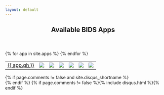 ```yaml
---
layout: default
---
```

<article class="post-container post-container--single">
  <header class="post-header">
    <h1 class="post-title">Available BIDS Apps</h1>
  </header>

  <table>
  {% for app in site.apps %}
    <tr>
      <td><a href="http://github.com/{{ app.gh }}">{{ app.gh }}</a></td>
      <td><img src="https://images.microbadger.com/badges/version/{{ app.dh | downcase }}.svg" /></td>
      <td>
        <a href="http://github.com/{{ app.gh }}/issues?q=is%3Aopen+is%3Aissue+label%3Abug">
          <img src="https://img.shields.io/github/issues-raw/{{ app.gh }}/bug.svg?maxAge=2592000" />
        </a>
      </td>
      <td>
        <a href="https://circleci.com/gh/{{ app.gh }}/tree/master">
          <img src="https://img.shields.io/circleci/project/{{ app.gh }}/master.svg?maxAge=2592000" />
        </a>
      </td>
      <td>
        <a href="http://github.com/{{ app.gh }}/pulls">
          <img src="https://img.shields.io/github/issues-pr-raw/{{ app.gh }}/bug.svg?maxAge=2592000" />
        </a>
      </td>
      <td>
        <a href="https://hub.docker.com/r/{{ app.dh | downcase }}/">
          <img src="https://img.shields.io/docker/pulls/{{ app.dh | downcase }}.svg?maxAge=2592000" />
        </a>
      </td>
	  <td>
        <a href="https://hub.docker.com/r/{{ app.dh | downcase }}/">
          <img src="https://images.microbadger.com/badges/image/{{ app.dh | downcase }}.svg" />
        </a>
      </td>
    </tr>
  {% endfor %}
  </table>
  {% if page.comments != false and site.disqus_shortname %}<section id="disqus_thread"></section><!-- /#disqus_thread -->{% endif %}
  {% if page.comments != false %}{% include disqus.html %}{% endif %}
  </article>
